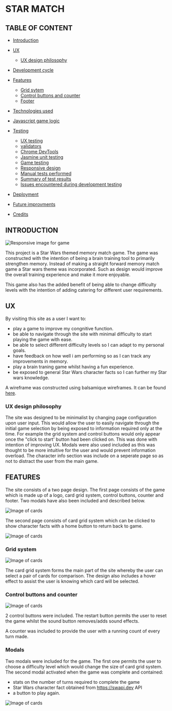# **STAR MATCH**

## TABLE OF CONTENT 
* [Introduction](#introduction)    
* [UX](#ux)
    * [UX design philosophy](#ux-design-philosophy)
* [Development cycle](#development-cycle)
* [Features](#features)
    * [Grid sytem](#grid-system)
    * [Control buttons and counter](#control-buttons-and-counter)    
    * [Footer](#footer)
* [Technologies used](#technologies-used)
* [Javascript game logic](#javascript-game-logic)
* [Testing](#testing)
    * [UX testing](#ux-testing)
    * [validators](#validators)
    * [Chrome DevTools](#chrome-devtools)
    * [Jasmine unit testing](#jasmine-unit-testing)
    * [Game testing](#game-testing)
    * [Responsive design](#responsive-design)
    * [Manual tests performed](#manual-tests-performed)
    * [Summary of test results](#summary-of-test-results)
    * [Issues encountered during development testing](#issues-encountered-during-development)

* [Deployment](#deployment)
* [Future improvments](#future-improvements)
* [Credits](#credits)

## INTRODUCTION 

![Responsive image for game](assets/doc/responsive.png)

This project is a Star Wars themed memory match game. The game was constructed with the intention of being a brain training tool 
to primarily strengthen memory. Instead of making a straight forward memory match game a Star wars theme was incorporated.
Such as design would improve the overall training experience and make it more enjoyable.

This game also has the added benefit of being able to change difficulty levels with the intention of adding catering for different
user requirements. 

## UX 

By visiting this site as a user I want to:
* play a game to improve my congnitive function.  
* be able to navigate through the site with minimal difficulty to start playing the game with ease. 
* be able to select different difficulty levels so I can adapt to my personal goals. 
* have feedback on how well i am performing so as I can track any improvements in memory.
* play a brain traning game whilst having a fun experience.
* be exposed to general Star Wars character facts so I can further my Star wars knowledge.

A wireframe was constructed using balsamique wireframes. It can be found  [here](assets/doc/wireframe.pdf).

### UX design philosophy 

The site was designed to be minimalist by changing page configuration upon user input. This would allow the user to easily navigate 
through the initial game selection by being exposed to information required only at the time. 
For example the grid system and control buttons would only appear once the "click to start' button had been clicked on. This was 
done with intention of improving UX. Modals were also used included as this was thought to be more intuitive for the user
and would prevent information overload. 
The character info section was include on a seperate page so as not to distract the user from the main game.

## FEATURES

The site consists of a two page design. The first page consists of the game which is made up of a logo, 
card grid system, control buttons, counter and footer. Two modals have also been included and described below.

![Image of cards](assets/doc/mainpage.png)

The second page consists of card grid system which can be clicked to show character facts with a home button to return
back to game. 

![Image of cards](assets/doc/characterpage.png)

### Grid system

![Image of cards](assets/doc/grid.png)

The card grid system forms the main part of the site whereby the user can select a pair of cards for comparison.
The design also includes a hover effect to assist the user is knowing which card will be selected.

### Control buttons and counter

![Image of cards](assets/doc/control.png)

2 control buttons were included. The restart button permits the user to reset the game whilst the sound button
removes/adds sound effects.

A counter was included to provide the user with a running count of every turn made.

### Modals

Two modals were included for the game. The first one permits the user to choose a difficulty level
which would change the size of card grid system. The second modal activated when the game was complete and contained:
* stats on the number of turns required to complete the game
* Star Wars character fact obtained from https://swapi.dev API 
* a button to play again.

![Image of cards](assets/doc/level.png)
